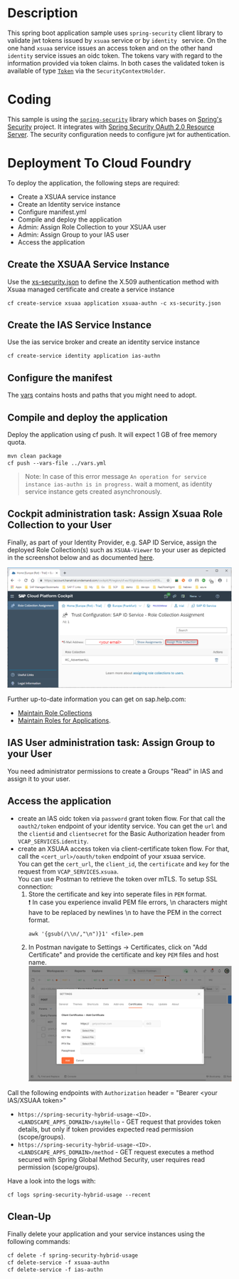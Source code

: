 # Description
This spring boot application sample uses ```spring-security``` client library to validate jwt tokens issued by ```xsuaa``` service or by ```identity ``` service. On the one hand ```xsuaa``` service issues an access token and on the other hand ```identity``` service issues an oidc token. The tokens vary with regard to the information provided via token claims. In both cases the validated token is available of type [```Token```](https://github.com/SAP/cloud-security-xsuaa-integration/blob/master/java-api/src/main/java/com/sap/cloud/security/token/Token.java) via the ```SecurityContextHolder```.

# Coding
This sample is using the [`spring-security`](/spring-security/) library which bases on [Spring's Security](https://github.com/spring-projects/spring-security) project. It integrates with [Spring Security OAuth 2.0 Resource Server](https://docs.spring.io/spring-security/site/docs/current/reference/html5/#oauth2resourceserver). The security configuration needs to configure jwt for authentication.


# Deployment To Cloud Foundry
To deploy the application, the following steps are required:
- Create a XSUAA service instance
- Create an Identity service instance
- Configure manifest.yml
- Compile and deploy the application
- Admin: Assign Role Collection to your XSUAA user
- Admin: Assign Group to your IAS user
- Access the application


## Create the XSUAA Service Instance
Use the [xs-security.json](./xs-security.json) to define the X.509 authentication method with Xsuaa managed certificate and create a service instance
```shell
cf create-service xsuaa application xsuaa-authn -c xs-security.json
```

## Create the IAS Service Instance
Use the ias service broker and create an identity service instance
```shell
cf create-service identity application ias-authn
```

## Configure the manifest
The [vars](../vars.yml) contains hosts and paths that you might need to adopt.

## Compile and deploy the application
Deploy the application using cf push. It will expect 1 GB of free memory quota.

```shell
mvn clean package
cf push --vars-file ../vars.yml
```
> Note: In case of this error message `An operation for service instance ias-authn is in progress.` wait a moment, as identity service instance gets created asynchronously.

## Cockpit administration task: Assign Xsuaa Role Collection to your User
Finally, as part of your Identity Provider, e.g. SAP ID Service, assign the deployed Role Collection(s) such as `XSUAA-Viewer` to your user as depicted in the screenshot below and as documented [here](https://help.sap.com/viewer/65de2977205c403bbc107264b8eccf4b/Cloud/en-US/9e1bf57130ef466e8017eab298b40e5e.html).

![](../images/SAP_CP_Cockpit_AssignRoleCollectionToUser.png)

Further up-to-date information you can get on sap.help.com:
- [Maintain Role Collections](https://help.sap.com/viewer/65de2977205c403bbc107264b8eccf4b/Cloud/en-US/d5f1612d8230448bb6c02a7d9c8ac0d1.html)
- [Maintain Roles for Applications](https://help.sap.com/viewer/65de2977205c403bbc107264b8eccf4b/Cloud/en-US/7596a0bdab4649ac8a6f6721dc72db19.html).

## IAS User administration task: Assign Group to your User
You need administrator permissions to create a Groups "Read" in IAS and assign it to your user.

## Access the application
- create an IAS oidc token via ``password`` grant token flow. For that call the ``oauth2/token`` endpoint of your identity service. You can get the ``url`` and the ``clientid`` and ``clientsecret`` for the Basic Authorization header from ``VCAP_SERVICES``.`identity`.
- create an XSUAA access token via client-certificate token flow. For that, call the ``<cert_url>/oauth/token`` endpoint of your xsuaa service. <br>You can get the ``cert_url``, the ``client_id``, the ``certificate`` and ``key`` for the request from ``VCAP_SERVICES``.`xsuaa`.
<br> You can use Postman to retrieve the token over mTLS. To setup SSL connection:
    1. Store the certificate and key into seperate files in `PEM` format.
    <br>❗ In case you experience invalid PEM file errors, \\n characters might have to be replaced by newlines \n to have the PEM in the correct format.
        ```shell script
        awk '{gsub(/\\n/,"\n")}1' <file>.pem
        ```
   2. In Postman navigate to Settings -> Certificates, click on "Add Certificate" and provide the certificate and key `PEM` files and host name.
        ![](../images/postman-ssl.png)

Call the following endpoints with ```Authorization``` header = "Bearer <your IAS/XSUAA token>"
* `https://spring-security-hybrid-usage-<ID>.<LANDSCAPE_APPS_DOMAIN>/sayHello` - GET request that provides token details, but only if token provides expected read permission (scope/groups).
* `https://spring-security-hybrid-usage-<ID>.<LANDSCAPE_APPS_DOMAIN>/method` - GET request executes a method secured with Spring Global Method Security, user requires read permission (scope/groups).

Have a look into the logs with:
```
cf logs spring-security-hybrid-usage --recent
```


## Clean-Up

Finally delete your application and your service instances using the following commands:
```
cf delete -f spring-security-hybrid-usage
cf delete-service -f xsuaa-authn
cf delete-service -f ias-authn
```
